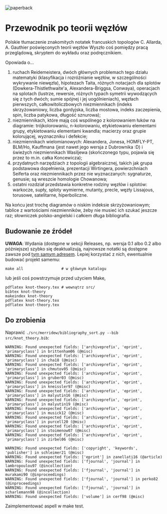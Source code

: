 ![paperback](https://i.imgur.com/EyZXqrD.jpg)
# Przewodnik po teorii węzłów
Polskie tłumaczenie znakomitych notatek francuskich topologów C. Allarda, A. Gauthier poświęconych teorii węzłów
Wyszło coś pomiędzy pracą przeglądową, skryptem do wykładu oraz podręcznikiem.

Opowiada o...
1. ruchach Reidemeistera, dwóch głównych problemach tego działu matematyki (klasyfikacja i rozróżnianie węzłów, w szczególności wykrywanie niewęzła), hipotezach Taita, różnych notacjach dla splotów (Dowkera-Thistlethwaite'a, Alexandera-Briggsa, Conwaya), operacjach na splotach (lustrze, rewersie, różnych typach symetrii wywodzących się z tych dwóch; sumie spójnej i jej uogólnieniach), węzłach pierwszych, całkowitoliczbowych niezmiennikach (indeks skrzyżowaniowy, liczba gordyjska, liczba mostowa, indeks zaczepienia, spin, liczba patykowa, długość sznurowa);
2. niezmiennikach, które mają coś wspólnego z kolorowaniem łuków na diagramie: trójkolorowaniu, n-kolorowaniu, etykietowaniu elementami grupy, etykietowaniu elementami kwandla; macierzy oraz grupie kolorującej, wyznaczniku i defekcie;
3. niezmiennikach wielomianowych: Alexandera, Jonesa, HOMFLY-PT, BLM/Ho, Kauffmana (jest nawet jego wersja z Dubrownika :D) i świeżych niezmiennikach Wasiljewa (skończonego typu, pojawia się przez to m.in. całka Koncewicza);
4. przydatnych narzędziach z topologii algebraicznej, takich jak grupa podstawowa dopełnienia, prezentacji Wirtingera, powierzchniach Seiferta oraz niezmiennikach przez nie wyznaczanych: sygnaturze, genusie; są wreszcie homologie Chowanowa;
5. ostatni rozdział przedstawia konkretne rodziny węzłów i splotów: warkocze, supły, sploty wymierne, mutanty, precle, węzły Lissajous, torusowe, satelitarne, hiperboliczne.

Na końcu jest trochę diagramów o niskim indeksie skrzyżowaniowym; tablice z wartościami niezmienników, żeby nie musieć ich szukać jeszcze raz; słowniczek polsko-angielski i całkiem długa bibliografia.

## Budowanie ze źródeł

**UWAGA**: Wydania (dostępne w sekcji Releases, np. wersja 0.1 albo 0.2 albo późniejsze) szybko się deaktualizują, najnowsze notatki są dostępne zawsze pod [tym samym adresem](http://www.math.uni.wroc.pl/~s265342/files/knot-theory.pdf).
Lepiej korzystać z nich, ewentualnie budować projekt samemu:
```
make all                 # w głównym katalogu
```
lub jeśli coś powstrzymuje przed użyciem Make,
```
pdflatex knot-theory.tex # wewnątrz src/
bibtex knot-theory
makeindex knot-theory
pdflatex knot-theory.tex
pdflatex knot-theory.tex
```

## Do zrobienia
Naprawić `./src/merridew/bibliography_sort.py --bib src/knot_theory.bib`:
```
WARNING: Found unexpected fields: ['archiveprefix', 'eprint', 'primaryclass'] in brittenham06 (@misc)
WARNING: Found unexpected fields: ['archiveprefix', 'eprint', 'primaryclass'] in cha18 (@misc)
WARNING: Found unexpected fields: ['archiveprefix', 'eprint', 'primaryclass'] in chmutov05 (@misc)
WARNING: Found unexpected fields: ['archiveprefix', 'eprint', 'primaryclass'] in gruber03 (@misc)
WARNING: Found unexpected fields: ['archiveprefix', 'eprint', 'primaryclass'] in kneissler97 (@misc)
WARNING: Found unexpected fields: ['archiveprefix', 'eprint', 'primaryclass'] in malyutin16 (@misc)
WARNING: Found unexpected fields: ['archiveprefix', 'eprint', 'primaryclass'] in malyutin19 (@misc)
WARNING: Found unexpected fields: ['archiveprefix', 'eprint', 'primaryclass'] in musick12 (@misc)
WARNING: Found unexpected fields: ['archiveprefix', 'eprint', 'primaryclass'] in purcell20 (@misc)
WARNING: Found unexpected fields: ['archiveprefix', 'eprint', 'primaryclass'] in stoimenow07 (@misc)
WARNING: Found unexpected fields: ['archiveprefix', 'eprint', 'primaryclass'] in zirbel06 (@misc)

WARNING: Found unexpected fields: ['copyright', 'keywords', 'publisher'] in schleimer21 (@misc)
WARNING: Found unexpected fields: ['eprint'] in zanellati16 (@article)
WARNING: Found unexpected fields: ['fjournal', 'journal'] in lambropoulou97 (@incollection)
WARNING: Found unexpected fields: ['fjournal', 'journal'] in murakami90 (@inproceedings)
WARNING: Found unexpected fields: ['fjournal', 'journal'] in perko82 (@inproceedings)
WARNING: Found unexpected fields: ['fjournal', 'journal'] in scharlemann98 (@incollection)
WARNING: Found unexpected fields: ['volume'] in cerf98 (@misc)
```

Zaimplementować aspell w make test.